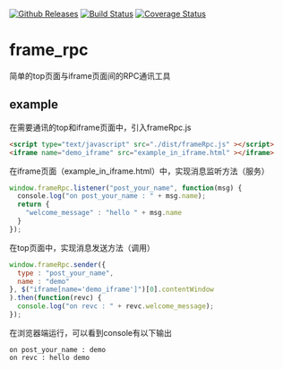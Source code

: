 [![Github Releases](https://img.shields.io/npm/l/express.svg)](https://github.com/wonder-sy0618/frame_rpc)
[![Build Status](https://travis-ci.org/wonder-sy0618/frame_rpc.svg?branch=master)](https://travis-ci.org/wonder-sy0618/frame_rpc)
[![Coverage Status](https://coveralls.io/repos/github/wonder-sy0618/frame_rpc/badge.svg?branch=master)](https://coveralls.io/github/wonder-sy0618/frame_rpc?branch=master)
# frame_rpc
简单的top页面与iframe页面间的RPC通讯工具


## example 
在需要通讯的top和iframe页面中，引入frameRpc.js
``` html
<script type="text/javascript" src="./dist/frameRpc.js" ></script>
<iframe name="demo_iframe" src="example_in_iframe.html" ></iframe>
```
在iframe页面（example_in_iframe.html）中，实现消息监听方法（服务）
``` javascript
window.frameRpc.listener("post_your_name", function(msg) {
  console.log("on post_your_name : " + msg.name);
  return {
    "welcome_message" : "hello " + msg.name
  }
});
```
在top页面中，实现消息发送方法（调用）
``` javascript
window.frameRpc.sender({
  type : "post_your_name",
  name : "demo"
}, $("iframe[name='demo_iframe']")[0].contentWindow
).then(function(revc) {
  console.log("on revc : " + revc.welcome_message);
});
```
在浏览器端运行，可以看到console有以下输出
``` console
on post_your_name : demo
on revc : hello demo
```
